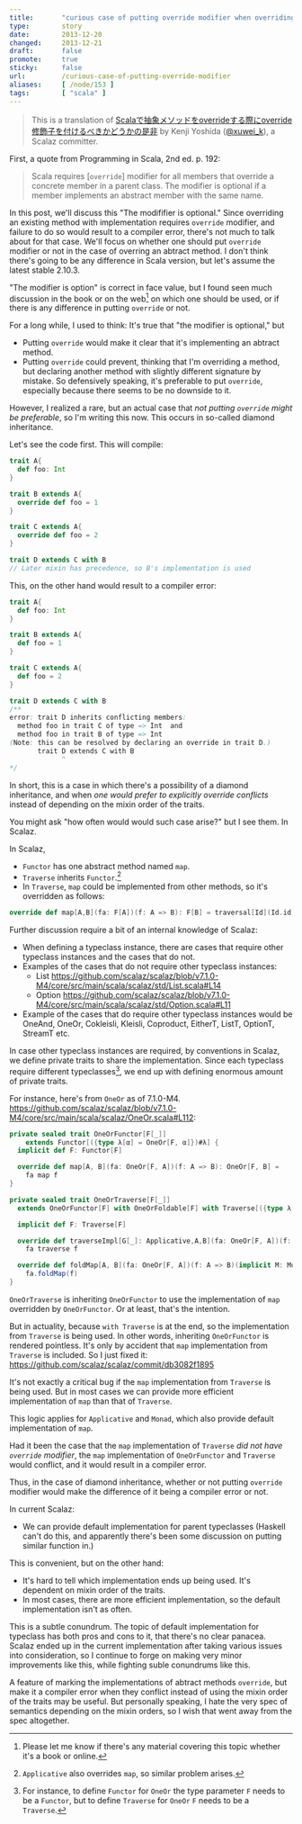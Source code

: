 ```yaml
---
title:       "curious case of putting override modifier when overriding an abstract method in Scala"
type:        story
date:        2013-12-20
changed:     2013-12-21
draft:       false
promote:     true
sticky:      false
url:         /curious-case-of-putting-override-modifier
aliases:     [ /node/153 ]
tags:        [ "scala" ]
---
```


> This is a translation of [Scalaで抽象メソッドをoverrideする際にoverride修飾子を付けるべきかどうかの是非](http://d.hatena.ne.jp/xuwei/20131220/1387509706) by Kenji Yoshida ([@xuwei_k](https://twitter.com/xuwei_k)), a Scalaz committer.

First, a quote from Programming in Scala, 2nd ed. p. 192:

> Scala requires [`override`] modifier for all members that override a concrete member in a parent class. The modifier is optional if a member implements an abstract member with the same name.

In this post, we'll discuss this "The modififier is optional." Since overriding an existing method with implementation requires `override` modifier, and failure to do so would result to a compiler error, there's not much to talk about for that case. We'll focus on whether one should put `override` modifier or not in the case of overring an abtract method. I don't think there's going to be any difference in Scala version, but let's assume the latest stable 2.10.3.

"The modifier is option" is correct in face value, but I found seen much discussion in the book or on the web[^1] on which one should be used, or if there is any difference in putting `override` or not.

For a long while, I used to think: It's true that "the modifier is optional," but

- Putting `override` would make it clear that it's implementing an abtract method.
- Putting `override` could prevent, thinking that I'm overriding a method, but declaring another method with slightly different signature by mistake. So defensively speaking, it's preferable to put `override`, especially because there seems to be no downside to it.

However, I realized a rare, but an actual case that *not putting `override` might be preferable*, so I'm writing this now. This occurs in so-called diamond inheritance.

Let's see the code first. This will compile:

```scala
trait A{
  def foo: Int
}

trait B extends A{
  override def foo = 1
}

trait C extends A{
  override def foo = 2
}

trait D extends C with B
// Later mixin has precedence, so B's implementation is used
```

This, on the other hand would result to a compiler error:

```scala
trait A{
  def foo: Int
}

trait B extends A{
  def foo = 1
}

trait C extends A{
  def foo = 2
}

trait D extends C with B
/**
error: trait D inherits conflicting members:
  method foo in trait C of type => Int  and
  method foo in trait B of type => Int
(Note: this can be resolved by declaring an override in trait D.)
       trait D extends C with B
             ^
*/
```

In short, this is a case in which there's a possibility of a diamond inheritance, and when *one would prefer to explicitly override conflicts* instead of depending on the mixin order of the traits.

You might ask "how often would would such case arise?" but I see them. In Scalaz.

In Scalaz,

- `Functor` has one abstract method named `map`.
- `Traverse` inherits `Functor`.[^3]
- In `Traverse`, `map` could be implemented from other methods, so it's overridden as follows:

```scala
override def map[A,B](fa: F[A])(f: A => B): F[B] = traversal[Id](Id.id).run(fa)(f)
```

Further discussion require a bit of an internal knowledge of Scalaz:

- When defining a typeclass instance, there are cases that require other typeclass instances and the cases that do not.
- Examples of the cases that do not require other typeclass instances:
  - List https://github.com/scalaz/scalaz/blob/v7.1.0-M4/core/src/main/scala/scalaz/std/List.scala#L14
  - Option https://github.com/scalaz/scalaz/blob/v7.1.0-M4/core/src/main/scala/scalaz/std/Option.scala#L11
- Example of the cases that do require other typeclass instances would be OneAnd, OneOr, Cokleisli, Kleisli, Coproduct, EitherT, ListT, OptionT, StreamT etc.

 In case other typeclass instances are required, by conventions in Scalaz, we define private traits to share the implementation. Since each typeclass require different typeclasses[^4], we end up with defining enormous amount of private traits. 

For instance, here's from `OneOr` as of 7.1.0-M4. https://github.com/scalaz/scalaz/blob/v7.1.0-M4/core/src/main/scala/scalaz/OneOr.scala#L112:

```scala
private sealed trait OneOrFunctor[F[_]]
    extends Functor[({type λ[α] = OneOr[F, α]})#λ] {
  implicit def F: Functor[F]

  override def map[A, B](fa: OneOr[F, A])(f: A => B): OneOr[F, B] =
    fa map f
}

private sealed trait OneOrTraverse[F[_]]
  extends OneOrFunctor[F] with OneOrFoldable[F] with Traverse[({type λ[α] = OneOr[F, α]})#λ] {

  implicit def F: Traverse[F]

  override def traverseImpl[G[_]: Applicative,A,B](fa: OneOr[F, A])(f: A => G[B]) =
    fa traverse f

  override def foldMap[A, B](fa: OneOr[F, A])(f: A => B)(implicit M: Monoid[B]) =
    fa.foldMap(f)
}
```

`OneOrTraverse` is inheriting `OneOrFunctor` to use the implementation of `map` overridden by `OneOrFunctor`. Or at least, that's the intention.

But in actuality, because `with Traverse` is at the end, so the implementation from `Traverse` is being used. In other words, inheriting `OneOrFunctor` is rendered pointless. It's only by accident that `map` implementation from `Traverse` is included. So I just fixed it: https://github.com/scalaz/scalaz/commit/db3082f1895

It's not exactly a critical bug if the `map` implementation from `Traverse` is being used. But in most cases we can provide more efficient implementation of `map` than that of `Traverse`.

This logic applies for `Applicative` and `Monad`, which also provide default implementation of `map`.

Had it been the case that the `map` implementation of `Traverse` *did not have `override` modifier*, the `map` implementation of `OneOrFunctor` and `Traverse` would conflict, and it would result in a compiler error.

Thus, in the case of diamond inheritance, whether or not putting `override` modifier would make the difference of it being a compiler error or not.

In current Scalaz:

- We can provide default implementation for parent typeclasses (Haskell can't do this, and apparently there's been some discussion on putting similar function in.)

This is convenient, but on the other hand:

- It's hard to tell which implementation ends up being used. It's dependent on mixin order of the traits.
- In most cases, there are more efficient implementation, so the default implementation isn't as often.

This is a subtle conundrum. The topic of default implementation for typeclass has both pros and cons to it, that there's no clear panacea. Scalaz ended up in the current implementation after taking various issues into consideration, so I continue to forge on making very minor improvements like this, while fighting suble conundrums like this.

A feature of marking the implementations of abtract methods `override`, but make it a compiler error when they conflict instead of using the mixin order of the traits may be useful. But personally speaking, I hate the very spec of semantics depending on the mixin orders, so I wish that went away from the spec altogether.

  [^1]: Please let me know if there's any material covering this topic whether it's a book or online.

  [^3]: `Applicative` also overrides `map`, so similar problem arises.

  [^4]: For instance, to define `Functor` for `OneOr` the type parameter `F` needs to be a `Functor`, but to define `Traverse` for `OneOr` `F` needs to be a `Traverse`.
